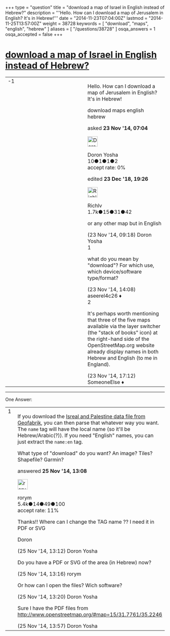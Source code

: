 +++
type = "question"
title = "download a map of Israel in English instead of Hebrew?"
description = '''Hello. How can I download a map of Jerusalem in English? It&#x27;s in Hebrew!'''
date = "2014-11-23T07:04:00Z"
lastmod = "2014-11-25T13:57:00Z"
weight = 38728
keywords = [ "download", "maps", "english", "hebrew" ]
aliases = [ "/questions/38728" ]
osqa_answers = 1
osqa_accepted = false
+++

<div class="headNormal">

# [download a map of Israel in English instead of Hebrew?](/questions/38728/download-a-map-of-israel-in-english-instead-of-hebrew)

</div>

<div id="main-body">

<div id="askform">

<table id="question-table" style="width:100%;">
<colgroup>
<col style="width: 50%" />
<col style="width: 50%" />
</colgroup>
<tbody>
<tr>
<td style="width: 30px; vertical-align: top"><div class="vote-buttons">
<span id="post-38728-upvote" class="ajax-command post-vote up" rel="nofollow" title="I like this post (click again to cancel)"> </span>
<div id="post-38728-score" class="post-score" title="current number of votes">
-1
</div>
<span id="post-38728-downvote" class="ajax-command post-vote down" rel="nofollow" title="I dont like this post (click again to cancel)"> </span> <span id="favorite-mark" class="ajax-command favorite-mark" rel="nofollow" title="mark/unmark this question as favorite (click again to cancel)"> </span>
<div id="favorite-count" class="favorite-count">
&#10;</div>
</div></td>
<td><div id="item-right">
<div class="question-body">
<p>Hello. How can I download a map of Jerusalem in English? It's in Hebrew!</p>
</div>
<div id="question-tags" class="tags-container tags">
<span class="post-tag tag-link-download" rel="tag" title="see questions tagged &#39;download&#39;">download</span> <span class="post-tag tag-link-maps" rel="tag" title="see questions tagged &#39;maps&#39;">maps</span> <span class="post-tag tag-link-english" rel="tag" title="see questions tagged &#39;english&#39;">english</span> <span class="post-tag tag-link-hebrew" rel="tag" title="see questions tagged &#39;hebrew&#39;">hebrew</span>
</div>
<div id="question-controls" class="post-controls">
&#10;</div>
<div class="post-update-info-container">
<div class="post-update-info post-update-info-user">
<p>asked <strong>23 Nov '14, 07:04</strong></p>
<img src="https://secure.gravatar.com/avatar/7ead1fbbe7611704792ec089f144d301?s=32&amp;d=identicon&amp;r=g" class="gravatar" width="32" height="32" alt="Doron%20Yosha&#39;s gravatar image" />
<p><span>Doron Yosha</span><br />
<span class="score" title="10 reputation points">10</span><span title="1 badges"><span class="badge1">●</span><span class="badgecount">1</span></span><span title="1 badges"><span class="silver">●</span><span class="badgecount">1</span></span><span title="2 badges"><span class="bronze">●</span><span class="badgecount">2</span></span><br />
<span class="accept_rate" title="Rate of the user&#39;s accepted answers">accept rate:</span> <span title="Doron Yosha has no accepted answers">0%</span></p>
</div>
<div class="post-update-info post-update-info-edited">
<p><span> edited <strong>23 Dec '18, 19:26</strong> </span></p>
<img src="https://secure.gravatar.com/avatar/ba4d3e91f235ed21dacc1766b94e26a8?s=32&amp;d=identicon&amp;r=g" class="gravatar" width="32" height="32" alt="Richlv&#39;s gravatar image" />
<p><span>Richlv</span><br />
<span class="score" title="1740 reputation points"><span>1.7k</span></span><span title="15 badges"><span class="badge1">●</span><span class="badgecount">15</span></span><span title="31 badges"><span class="silver">●</span><span class="badgecount">31</span></span><span title="42 badges"><span class="bronze">●</span><span class="badgecount">42</span></span></p>
</div>
</div>
<div id="comments-container-38728" class="comments-container">
<span id="38729"></span>
<div id="comment-38729" class="comment">
<div id="post-38729-score" class="comment-score">
&#10;</div>
<div class="comment-text">
<p>or any other map but in English</p>
</div>
<div id="comment-38729-info" class="comment-info">
<span class="comment-age">(23 Nov '14, 09:18)</span> <span class="comment-user userinfo">Doron Yosha</span>
</div>
</div>
<span id="38730"></span>
<div id="comment-38730" class="comment">
<div id="post-38730-score" class="comment-score">
1
</div>
<div class="comment-text">
<p>what do you mean by "download"? For which use, which device/software type/format?</p>
</div>
<div id="comment-38730-info" class="comment-info">
<span class="comment-age">(23 Nov '14, 14:08)</span> <span class="comment-user userinfo">aseerel4c26 ♦</span>
</div>
</div>
<span id="38731"></span>
<div id="comment-38731" class="comment">
<div id="post-38731-score" class="comment-score">
2
</div>
<div class="comment-text">
<p>It's perhaps worth mentioning that three of the five maps available via the layer switcher (the "stack of books" icon) at the right-hand side of the OpenStreetMap.org website already display names in both Hebrew and English (to me in England).</p>
</div>
<div id="comment-38731-info" class="comment-info">
<span class="comment-age">(23 Nov '14, 17:12)</span> <span class="comment-user userinfo">SomeoneElse ♦</span>
</div>
</div>
</div>
<div id="comment-tools-38728" class="comment-tools">
&#10;</div>
<div class="clear">
&#10;</div>
<div id="comment-38728-form-container" class="comment-form-container">
&#10;</div>
<div class="clear">
&#10;</div>
</div></td>
</tr>
</tbody>
</table>

------------------------------------------------------------------------

<div class="tabBar">

<span id="sort-top"></span>

<div class="headQuestions">

One Answer:

</div>

</div>

<span id="38779"></span>

<div id="answer-container-38779" class="answer">

<table style="width:100%;">
<colgroup>
<col style="width: 50%" />
<col style="width: 50%" />
</colgroup>
<tbody>
<tr>
<td style="width: 30px; vertical-align: top"><div class="vote-buttons">
<span id="post-38779-upvote" class="ajax-command post-vote up" rel="nofollow" title="I like this post (click again to cancel)"> </span>
<div id="post-38779-score" class="post-score" title="current number of votes">
1
</div>
<span id="post-38779-downvote" class="ajax-command post-vote down" rel="nofollow" title="I dont like this post (click again to cancel)"> </span>
</div></td>
<td><div class="item-right">
<div class="answer-body">
<p>If you download the <a href="http://download.geofabrik.de/asia/israel-and-palestine.html">Isreal and Palestine data file from Geofabrik</a>, you can then parse that whatever way you want. The <code>name</code> tag will have the local name (so it'll be Hebrew/Arabic(?)). If you need "English" names, you can just extract the <code>name:en</code> tag.</p>
<p>What type of "download" do you want? An image? Tiles? Shapefile? Garmin?</p>
</div>
<div class="answer-controls post-controls">
&#10;</div>
<div class="post-update-info-container">
<div class="post-update-info post-update-info-user">
<p>answered <strong>25 Nov '14, 13:08</strong></p>
<img src="https://secure.gravatar.com/avatar/16e12e337f6edc3750681492656097ed?s=32&amp;d=identicon&amp;r=g" class="gravatar" width="32" height="32" alt="rorym&#39;s gravatar image" />
<p><span>rorym</span><br />
<span class="score" title="5358 reputation points"><span>5.4k</span></span><span title="14 badges"><span class="badge1">●</span><span class="badgecount">14</span></span><span title="49 badges"><span class="silver">●</span><span class="badgecount">49</span></span><span title="100 badges"><span class="bronze">●</span><span class="badgecount">100</span></span><br />
<span class="accept_rate" title="Rate of the user&#39;s accepted answers">accept rate:</span> <span title="rorym has 18 accepted answers">11%</span></p>
</div>
</div>
<div id="comments-container-38779" class="comments-container">
<span id="38782"></span>
<div id="comment-38782" class="comment">
<div id="post-38782-score" class="comment-score">
&#10;</div>
<div class="comment-text">
<p>Thanks!! Where can I change the TAG name ?? I need it in PDF or SVG</p>
<p>Doron</p>
</div>
<div id="comment-38782-info" class="comment-info">
<span class="comment-age">(25 Nov '14, 13:12)</span> <span class="comment-user userinfo">Doron Yosha</span>
</div>
</div>
<span id="38784"></span>
<div id="comment-38784" class="comment">
<div id="post-38784-score" class="comment-score">
&#10;</div>
<div class="comment-text">
<p>Do you have a PDF or SVG of the area (in Hebrew) now?</p>
</div>
<div id="comment-38784-info" class="comment-info">
<span class="comment-age">(25 Nov '14, 13:16)</span> <span class="comment-user userinfo">rorym</span>
</div>
</div>
<span id="38785"></span>
<div id="comment-38785" class="comment">
<div id="post-38785-score" class="comment-score">
&#10;</div>
<div class="comment-text">
<p>Or how can I open the files? Wich software?</p>
</div>
<div id="comment-38785-info" class="comment-info">
<span class="comment-age">(25 Nov '14, 13:20)</span> <span class="comment-user userinfo">Doron Yosha</span>
</div>
</div>
<span id="38787"></span>
<div id="comment-38787" class="comment">
<div id="post-38787-score" class="comment-score">
&#10;</div>
<div class="comment-text">
<p>Sure I have the PDF files from <a href="http://www.openstreetmap.org/#map=15/31.7761/35.2246">http://www.openstreetmap.org/#map=15/31.7761/35.2246</a></p>
</div>
<div id="comment-38787-info" class="comment-info">
<span class="comment-age">(25 Nov '14, 13:57)</span> <span class="comment-user userinfo">Doron Yosha</span>
</div>
</div>
</div>
<div id="comment-tools-38779" class="comment-tools">
&#10;</div>
<div class="clear">
&#10;</div>
<div id="comment-38779-form-container" class="comment-form-container">
&#10;</div>
<div class="clear">
&#10;</div>
</div></td>
</tr>
</tbody>
</table>

</div>

<div class="paginator-container-left">

</div>

</div>

</div>

